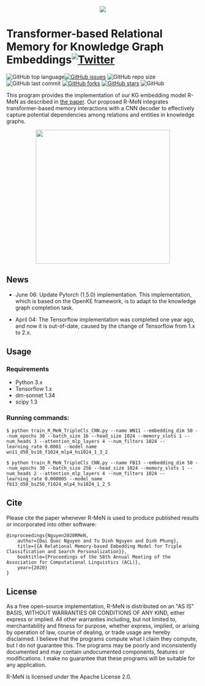 <p align="center">
	<img src="https://github.com/daiquocnguyen/R-MeN/blob/master/rmen_logo.png">
</p>

# Transformer-based Relational Memory for Knowledge Graph Embeddings<a href="https://twitter.com/intent/tweet?text=Wow:&url=https%3A%2F%2Fgithub.com%2Fdaiquocnguyen%2FR-MeN%2Fblob%2Fmaster%2FREADME.md"><img alt="Twitter" src="https://img.shields.io/twitter/url?style=social&url=https%3A%2F%2Ftwitter.com%2Fdaiquocng"></a>

<img alt="GitHub top language" src="https://img.shields.io/github/languages/top/daiquocnguyen/R-MeN"><a href="https://github.com/daiquocnguyen/R-MeN/issues"><img alt="GitHub issues" src="https://img.shields.io/github/issues/daiquocnguyen/R-MeN"></a>
<img alt="GitHub repo size" src="https://img.shields.io/github/repo-size/daiquocnguyen/R-MeN">
<img alt="GitHub last commit" src="https://img.shields.io/github/last-commit/daiquocnguyen/R-MeN">
<a href="https://github.com/daiquocnguyen/R-MeN/network"><img alt="GitHub forks" src="https://img.shields.io/github/forks/daiquocnguyen/R-MeN"></a>
<a href="https://github.com/daiquocnguyen/R-MeN/stargazers"><img alt="GitHub stars" src="https://img.shields.io/github/stars/daiquocnguyen/R-MeN"></a>
<img alt="GitHub" src="https://img.shields.io/github/license/daiquocnguyen/R-MeN">

This program provides the implementation of our KG embedding model R-MeN as described in [the paper](https://arxiv.org/abs/1907.06080). Our proposed R-MeN integrates transformer-based memory interactions with a CNN decoder to effectively capture potential dependencies among relations and entities in knowledge graphs.
        
<p align="center">
	<img src="https://github.com/daiquocnguyen/R-MeN/blob/master/rmen.png" width="350">
</p>

## News

- June 06: Update Pytorch (1.5.0) implementation. This implementation, which is based on the OpenKE framework, is to adapt to the knowledge graph completion task.

- April 04: The Tensorflow implementation was completed one year ago, and now it is out-of-date, caused by the change of Tensorflow from 1.x to 2.x.

## Usage

### Requirements
- Python 3.x
- Tensorflow 1.x
- dm-sonnet 1.34
- scipy 1.3

### Running commands:

	$ python train_R_MeN_TripleCls_CNN.py --name WN11 --embedding_dim 50 --num_epochs 30 --batch_size 16 --head_size 1024 --memory_slots 1 --num_heads 3 --attention_mlp_layers 4 --num_filters 1024 --learning_rate 0.0001 --model_name wn11_d50_bs16_f1024_mlp4_hs1024_1_3_2
		
	$ python train_R_MeN_TripleCls_CNN.py --name FB13 --embedding_dim 50 --num_epochs 30 --batch_size 256 --head_size 1024 --memory_slots 1 --num_heads 2 --attention_mlp_layers 4 --num_filters 1024 --learning_rate 0.000005 --model_name fb13_d50_bs256_f1024_mlp4_hs1024_1_2_5

## Cite 

Please cite the paper whenever R-MeN is used to produce published results or incorporated into other software:

	@inproceedings{Nguyen2020RMeN,
		author={Dai Quoc Nguyen and Tu Dinh Nguyen and Dinh Phung},
		title={{A Relational Memory-based Embedding Model for Triple Classification and Search Personalization}},
		booktitle={Proceedings of the 58th Annual Meeting of the Association for Computational Linguistics (ACL)},
		year={2020}
	}

## License

As a free open-source implementation, R-MeN is distributed on an "AS IS" BASIS, WITHOUT WARRANTIES OR CONDITIONS OF ANY KIND, either express or implied. All other warranties including, but not limited to, merchantability and fitness for purpose, whether express, implied, or arising by operation of law, course of dealing, or trade usage are hereby disclaimed. I believe that the programs compute what I claim they compute, but I do not guarantee this. The programs may be poorly and inconsistently documented and may contain undocumented components, features or modifications. I make no guarantee that these programs will be suitable for any application.

R-MeN is licensed under the Apache License 2.0.
